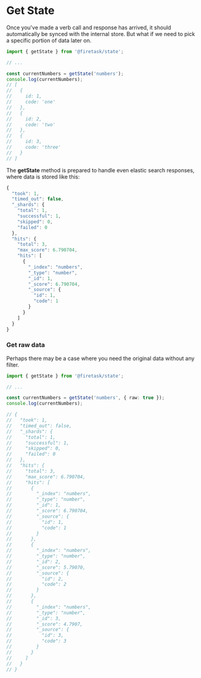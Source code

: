 # Get State

Once you've made a verb call and response has arrived, it should automatically be synced with the internal store. But what if we need to pick a specific portion of data later on.

```typescript
import { getState } from '@firetask/state';

// ...

const currentNumbers = getState('numbers');
console.log(currentNumbers);
// [
//   {
//     id: 1,
//     code: 'one'
//   },
//   {
//     id: 2,
//     code: 'two'
//   },
//   {
//     id: 3,
//     code: 'three'
//   }
// ]
```

The **getState** method is prepared to handle even elastic search responses, where data is stored like this:

```javascript
{
  "took": 1,
  "timed_out": false,
  "_shards": {
    "total": 1,
    "successful": 1,
    "skipped": 0,
    "failed": 0
  },
  "hits": {
    "total": 3,
    "max_score": 6.790704,
    "hits": [
      {
        "_index": "numbers",
        "_type": "number",
        "_id": 1,
        "_score": 6.790704,
        "_source": {
          "id": 1,
          "code": 1
        }
      }
    ]
  }
}
```

### 

### Get raw data

Perhaps there may be a case where you need the original data without any filter. 

```typescript
import { getState } from '@firetask/state';

// ...

const currentNumbers = getState('numbers', { raw: true });
console.log(currentNumbers);

// {
//   "took": 1,
//   "timed_out": false,
//   "_shards": {
//     "total": 1,
//     "successful": 1,
//     "skipped": 0,
//     "failed": 0
//   },
//   "hits": {
//     "total": 3,
//     "max_score": 6.790704,
//     "hits": [
//       {
//         "_index": "numbers",
//         "_type": "number",
//         "_id": 1,
//         "_score": 6.790704,
//         "_source": {
//           "id": 1,
//           "code": 1
//         }
//       },
//       {
//         "_index": "numbers",
//         "_type": "number",
//         "_id": 2,
//         "_score": 5.79070,
//         "_source": {
//           "id": 2,
//           "code": 2
//         }
//       },
//       {
//         "_index": "numbers",
//         "_type": "number",
//         "_id": 3,
//         "_score": 4.7907,
//         "_source": {
//           "id": 3,
//           "code": 3
//         }
//       }
//     ]
//   }
// }
```

